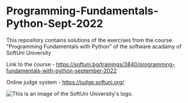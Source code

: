 # Programming-Fundamentals-Python-Sept-2022
This repository contains solutions of the exercises from the course "Programming Fundamentals with Python" of the software acadamy of SoftUni University

Link to the course - https://softuni.bg/trainings/3840/programming-fundamentals-with-python-september-2022

Online judge system - https://judge.softuni.org/

<img src = "/This PC/Documents/softuniLogo.png" alt = "This is an image of the SoftUni University's logo.">
